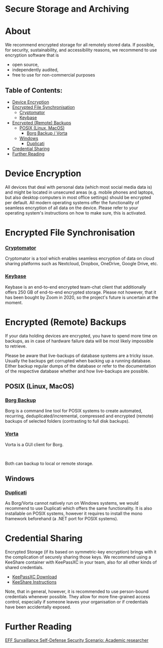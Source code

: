 # Secure Storage and Archiving

# About

We recommend encrypted storage for all remotely stored data. If possible, for security, sustainability, and accessibility reasons, we recommend to use encryption software that is

* open source,
* independently audited,
* free to use for non-commercial purposes

## Table of Contents:

- [Device Encryption](#device-encryption)
- [Encrypted File Synchronisation](#encrypted-file-synchronisation)
  - [Cryptomator](#cryptomator)
  - [Keybase](#keybase)
- [Encrypted (Remote) Backups](#encrypted-remote-backups)
  - [POSIX (Linux, MacOS)](#posix-linux-macos)
    - [Borg Backup / Vorta](#borg-backup)
  - [Windows](#windows)
    - [Duplicati](#duplicati)
- [Credential Sharing](#credential-sharing)
- [Further Reading](#further-reading)

# Device Encryption

All devices that deal with personal data (which most social media data is) and might be located in unsecured areas (e.g. mobile phones and laptops, but also desktop computers in most office settings) should be encrypted per default. All modern operating systems offer the functionality of seamless encryption of all data on the device. Please refer to your operating system's instructions on how to make sure, this is activated.

# Encrypted File Synchronisation

### [Cryptomator](https://cryptomator.org/)

Cryptomator is a tool which enables seamless encryption of data on cloud sharing platforms such as Nextcloud, Dropbox, OneDrive, Google Drive, etc.

### [Keybase](https://keybase.io)

Keybase is an end-to-end encrypted team-chat client that additionally offers 250 GB of end-to-end encrypted storage. Please not however, that it has been bought by Zoom in 2020, so the project's future is uncertain at the moment.

# Encrypted (Remote) Backups

If your data holding devices are encrypted, you have to spend more time on backups, as in case of hardware failure data will be most likely impossible to retrieve.

Please be aware that live-backups of database systems are a tricky issue. Usually the backups get corrupted when backing up a running database. Either backup regular dumps of the database or refer to the documentation of the respective database whether and how live-backups are possible.

## POSIX (Linux, MacOS)

### [Borg Backup](https://borgbackup.readthedocs.io/en/stable/index.html)

Borg is a command line tool for POSIX systems to create automated, recurring, deduplicated/incremental, compressed and encrypted (remote) backups of selected folders (contrasting to full disk backups).

### [Vorta](https://vorta.borgbase.com/) 

Vorta is a GUI client for Borg.

<br>

Both can backup to local or remote storage.

## Windows

### [Duplicati](https://www.duplicati.com/)

As Borg/Vorta cannot natively run on Windows systems, we would recommend to use Duplicati which offers the same functionality. It is also installable on POSIX systems, however it requires to install the mono framework beforehand (a .NET port for POSIX systems).

# Credential Sharing

Encrypted Storage (if its based on symmetric-key encryption) brings with it the complication of securely sharing those keys. We recommend using a KeeShare container with KeePassXC in your team, also for all other kinds of shared credentials.

* [KeePassXC Download](https://keepassxc.org/)
* [KeeShare Instructions](https://keepassxc.org/docs/KeePassXC_UserGuide.html#_database_sharing_with_keeshare)

Note, that in general, however, it is recommended to use person-bound credentials whenever possible. They allow for more fine-grained access control, especially if someone leaves your organisation or if credentials have been accidentally exposed.

# Further Reading

[EFF Survaillance Self-Defense Security Scenario: Academic researcher](https://ssd.eff.org/en/playlist/academic-researcher)